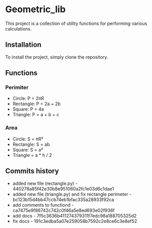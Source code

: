 # Geometric_lib
This project is a collection of utility functions for performing various calculations.

## Installation
To install the project, simply clone the repository.

## Functions

### Perimiter
- Circle: P = 2πR
- Rectangle: P = 2a + 2b
- Square: P = 4a
- Triangle: P = a + b + c

### Area
- Circle: S = πR²
- Rectangle: S = ab
- Square: S = a²
- Triangle = a * h / 2

## Commits history
- added new file (rectangle.py) - 440278a85f42e30b8e951060a2fc1e03d6c1dae1
- added new file (triangle.py) and fix rectangle perimeter - bc123b15d4bb47ccb74eb1bfac335a28933f92ca
- add comments to functiond - ca7475e9f86742c742c0f46a5e8ed693e02f936f
- add docs - 7f5c3636b411274379311f7edc98a188705325d2
- fix docs - 191c3edba5a07e259058b7592c2e8ce6c3e8ef52

